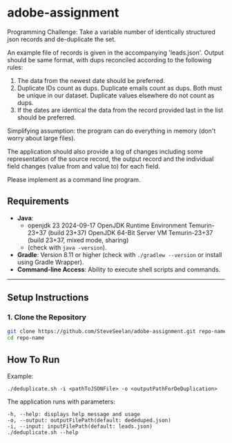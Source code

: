 # adobe-assignment

Programming Challenge:
Take a variable number of identically structured json records and de-duplicate the set.


An example file of records is given in the accompanying 'leads.json'.  Output should be same format, with dups reconciled according to the following rules:
1. The data from the newest date should be preferred.
2. Duplicate IDs count as dups. Duplicate emails count as dups. Both must be unique in our dataset. Duplicate values elsewhere do not count as dups.
3. If the dates are identical the data from the record provided last in the list should be preferred.


Simplifying assumption: the program can do everything in memory (don't worry about large files).


The application should also provide a log of changes including some representation of the source record, the output record and the individual field changes (value from and value to) for each field.


Please implement as a command line program.

## Requirements
- **Java**: 
  - openjdk 23 2024-09-17
    OpenJDK Runtime Environment Temurin-23+37 (build 23+37)
    OpenJDK 64-Bit Server VM Temurin-23+37 (build 23+37, mixed mode, sharing)
  - (check with `java -version`).
- **Gradle**: Version 8.11 or higher (check with `./gradlew --version` or install using Gradle Wrapper).
- **Command-line Access**: Ability to execute shell scripts and commands.

---

## Setup Instructions

### 1. Clone the Repository
```bash
git clone https://github.com/SteveSeelan/adobe-assignment.git repo-name
cd repo-name
```

## How To Run
Example:

    ./deduplicate.sh -i <pathToJSONFile> -o <outputPathForDeDuplication>

The application runs with parameters:
    
    -h, --help: displays help message and usage
    -o, --output: outputFilePath(default: dededuped.json)
    -i, --input: inputFilePath(default: leads.json)
    ./deduplicate.sh --help

